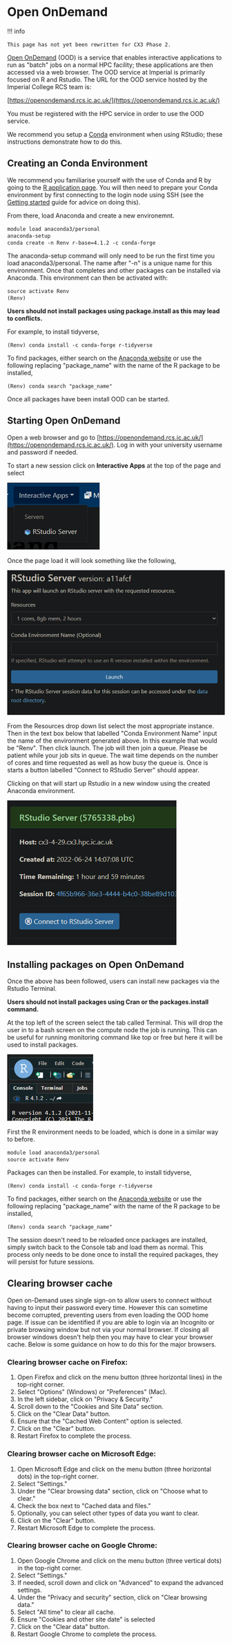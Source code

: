 # Open OnDemand

!!! info

    This page has not yet been rewritten for CX3 Phase 2.

[Open OnDemand](https://openondemand.org/) (OOD) is a service that enables interactive applications to run as "batch" jobs on a normal HPC facility; these applications are then accessed via a web browser. The OOD service at Imperial is primarily focused on R and Rstudio. The URL for the OOD service hosted by the Imperial College RCS team is:

[https://openondemand.rcs.ic.ac.uk/](https://openondemand.rcs.ic.ac.uk/)

You must be registered with the HPC service in order to use the OOD service.

We recommend you setup a [Conda](./conda.md) environment when using RStudio; these instructions demonstrate how to do this.

## Creating an Conda Environment

We recommend you familiarise yourself with the use of Conda and R by going to the [R application page](./R.md). You will then need to prepare your Conda environment by first connecting to the login node using SSH (see the [Getting started](../../getting-started/index.md) guide for advice on doing this).

From there, load Anaconda and create a new environemnt.

```console
module load anaconda3/personal
anaconda-setup
conda create -n Renv r-base=4.1.2 -c conda-forge
```

The anaconda-setup command will only need to be run the first time you load anaconda3/personal. The name after "-n" is a unique name for this environment. Once that completes and other packages can be installed via Anaconda. This environment can then be activated with:

```console
source activate Renv
(Renv)
```

**Users should not install packages using package.install as this may lead to conflicts.**

For example, to install tidyverse,

```console
(Renv) conda install -c conda-forge r-tidyverse
```

To find packages, either search on the [Anaconda website](https://anaconda.org/search) or use the following replacing "package_name" with the name of the R package to be installed,

```
(Renv) conda search "package_name"
```

Once all packages have been install OOD can be started.

## Starting Open OnDemand
Open a web browser and go to [https://openondemand.rcs.ic.ac.uk/](https://openondemand.rcs.ic.ac.uk/). Log in with your university username and password if needed. 

To start a new session click on **Interactive Apps** at the top of the page and select 

![OOD Interactive Apps](img/ood-interactive-apps.png)

Once the page load it will look something like the following,

![OOD RStudio Launch](img/ood-rstudio-launch.png)

From the Resources drop down list select the most appropriate instance. Then in the text box below that labelled "Conda Environment Name" input the name of the environment generated above. In this example that would be "Renv". Then click launch. The job will then join a queue. Please be patient while your job sits in queue. The wait time depends on the number of cores and time requested as well as how busy the queue is. Once is starts a button labelled "Connect to RStudio Server" should appear.

Clicking on that will start up Rstudio in a new window using the created Anaconda environment. 

![OOD RStudio Connect](img/ood-rstudio-connect.png)

## Installing packages on Open OnDemand
Once the above has been followed, users can install new packages via the Rstudio Terminal.

**Users should not install packages using Cran or the packages.install command.**

At the top left of the screen select the tab called Terminal. This will drop the user in to a bash screen on the compute node the job is running. This can be useful for running monitoring command like top or free but here it will be used to install packages. 

![OOD RStudio Terminal](./img/ood-rstudio-terminal.png)

First the R environment needs to be loaded, which is done in a similar way to before.

```console
module load anaconda3/personal
source activate Renv
```

Packages can then be installed. For example, to install tidyverse,

```console
(Renv) conda install -c conda-forge r-tidyverse
```

To find packages, either search on the [Anaconda website](https://anaconda.org/search) or use the following replacing "package_name" with the name of the R package to be installed,

```console
(Renv) conda search "package_name"
```

The session doesn't need to be reloaded once packages are installed, simply switch back to the Console tab and load them as normal. This process only needs to be done once to install the required packages, they will persist for future sessions.

## Clearing browser cache

Open on-Demand uses single sign-on to allow users to connect without having to input their password every time. However this can sometime become corrupted, preventing users from even loading the OOD home page. If issue can be identified if you are able to login via an Incognito or private browsing window but not via your normal browser. If closing all browser windows doesn't help then you may have to clear your browser cache. Below is some guidance on how to do this for the major browsers.

### Clearing browser cache on Firefox:

1. Open Firefox and click on the menu button (three horizontal lines) in the top-right corner.
1. Select "Options" (Windows) or "Preferences" (Mac).
1. In the left sidebar, click on "Privacy & Security."
1. Scroll down to the "Cookies and Site Data" section.
1. Click on the "Clear Data" button.
1. Ensure that the "Cached Web Content" option is selected.
1. Click on the "Clear" button.
1. Restart Firefox to complete the process.

### Clearing browser cache on Microsoft Edge:

1. Open Microsoft Edge and click on the menu button (three horizontal dots) in the top-right corner.
1. Select "Settings."
1. Under the "Clear browsing data" section, click on "Choose what to clear."
1. Check the box next to "Cached data and files."
1. Optionally, you can select other types of data you want to clear.
1. Click on the "Clear" button.
1. Restart Microsoft Edge to complete the process.

### Clearing browser cache on Google Chrome:

1. Open Google Chrome and click on the menu button (three vertical dots) in the top-right corner.
1. Select "Settings."
1. If needed, scroll down and click on "Advanced" to expand the advanced settings.
1. Under the "Privacy and security" section, click on "Clear browsing data."
1. Select "All time" to clear all cache.
1. Ensure "Cookies and other site date" is selected
1. Click on the "Clear data" button.
1. Restart Google Chrome to complete the process.